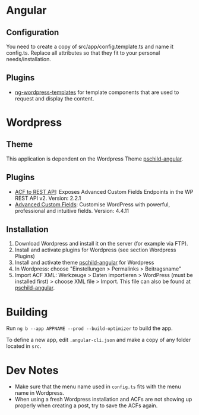 # Angular
## Configuration
You need to create a copy of src/app/config.template.ts and name it config.ts. Replace all attributes so that they fit to your personal needs/installation.

## Plugins
* [ng-wordpress-templates](https://www.npmjs.com/package/ng-wordpress-templates) for template components that are used to request and display the content.

# Wordpress
## Theme
This application is dependent on the Wordpress Theme [pschild-angular](https://github.com/pschild/pschild-angular-wordpress-theme).

## Plugins
* [ACF to REST API](http://github.com/airesvsg/acf-to-rest-api): Exposes Advanced Custom Fields Endpoints in the WP REST API v2. Version: 2.2.1
* [Advanced Custom Fields](https://www.advancedcustomfields.com/): Customise WordPress with powerful, professional and intuitive fields. Version: 4.4.11

## Installation
1) Download Wordpress and install it on the server (for example via FTP).
2) Install and activate plugins for Wordpress (see section Wordpress Plugins)
3) Install and activate theme [pschild-angular](https://github.com/pschild/pschild-angular-wordpress-theme) for Wordpress
4) In Wordpress: choose "Einstellungen > Permalinks > Beitragsname"
5) Import ACF XML: Werkzeuge > Daten importieren > WordPress (must be installed first) > choose XML file > Import. This file can also be found at [pschild-angular](https://github.com/pschild/pschild-angular-wordpress-theme).

# Building
Run ```ng b --app APPNAME --prod --build-optimizer``` to build the app.

To define a new app, edit ```.angular-cli.json``` and make a copy of any folder located in ```src```.

# Dev Notes
* Make sure that the menu name used in ```config.ts``` fits with the menu name in Wordpress.
* When using a fresh Wordpress installation and ACFs are not showing up properly when creating a post, try to save the ACFs again.